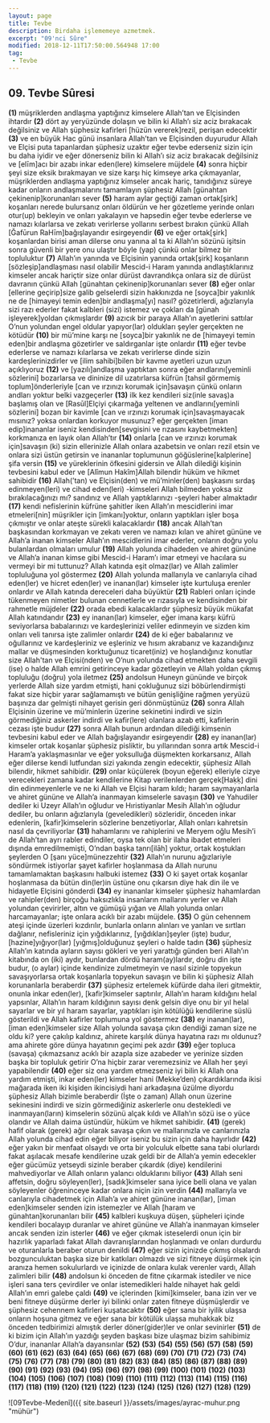 ```yaml
---
layout: page
title: Tevbe
description: Birdaha işlememeye azmetmek.
excerpt: "09'nci Sûre"
modified: 2018-12-11T17:50:00.564948 17:00
tag: 
 - Tevbe
---
```


## 09. Tevbe Sûresi 

**(1)** müşriklerden andlaşma yaptığınız kimselere Allah’tan ve Elçisinden ihtardır
**(2)** dört ay yeryüzünde dolaşın ve bilin ki Allah’ı siz aciz bırakacak değilsiniz ve Allah şüphesiz kafirleri [hüzün vererek]rezil, perişan edecektir
**(3)** ve en büyük Hac günü insanlara Allah’tan ve Elçisinden duyurudur Allah ve Elçisi puta tapanlardan şüphesiz uzaktır eğer tevbe ederseniz sizin için bu daha iyidir ve eğer dönerseniz bilin ki Allah’ı siz aciz bırakacak değilsiniz ve [elīm]acı bir azabı inkar eden(lere) kimselere müjdele
**(4)** sonra hiçbir şeyi size eksik bırakmayan ve size karşı hiç kimseye arka çıkmayanlar, müşriklerden andlaşma yaptığınız kimseler ancak hariç, tanıdığınız süreye kadar onların andlaşmalarını tamamlayın şüphesiz Allah [günahtan çekinenip]korunanları sever
**(5)** haram aylar geçtiği zaman ortak[şirk] koşanları nerede bulursanız onları öldürün ve her gözetleme yerinde onları otur(up) bekleyin ve onları yakalayın ve hapsedin eğer tevbe ederlerse ve namazı kılarlarsa ve zekatı verirlerse yollarını serbest bırakın çünkü Allah [Ğafūrun RaHīm]bağışlayandır esirgeyendir
**(6)** ve eğer ortak[şirk] koşanlardan birisi aman dilerse onu yanına al ta ki Allah’ın sözünü işitsin sonra güvenli bir yere onu ulaştır böyle (yap) çünkü onlar bilmez bir topluluktur
**(7)** Allah’ın yanında ve Elçisinin yanında ortak[şirk] koşanların [sözleşip]andlaşması nasıl olabilir Mescid-i Haram yanında andlaştıklarınız kimseler ancak hariçtir size onlar dürüst davrandıkça onlara siz de dürüst davranın çünkü Allah [günahtan çekinenip]korunanları sever
**(8)** eğer onlar [ellerine geçirip]size galib gelselerdi sizin hakkınızda ne [soyca]bir yakınlık ne de [himayeyi temin eden]bir andlaşma[yı] nasıl? gözetirlerdi, ağızlarıyla sizi razı ederler fakat kalbleri (sizi) istemez ve çokları da [günah işleyerek]yoldan çıkmışlardır
**(9)** azıcık bir paraya Allah’ın ayetlerini sattılar O’nun yolundan engel oldular yapıyor(lar) oldukları şeyler gerçekten ne kötüdür
**(10)** bir mü’mine karşı ne [soyca]bir yakınlık ne de [himayeyi temin eden]bir andlaşma gözetirler ve saldırganlar işte onlardır
**(11)** eğer tevbe ederlerse ve namazı kılarlarsa ve zekatı verirlerse dinde sizin kardeşlerinizdirler ve [ilim sahibi]bilen bir kavme ayetleri uzun uzun açıklıyoruz
**(12)** ve [yazılı]andlaşma yaptıktan sonra eğer andlarını[yeminli sözlerini] bozarlarsa ve dininize dil uzatırlarsa küfrün [tahsil görmemiş toplum]önderleriyle [can ve ırzınızı korumak için]savaşın çünkü onların andları yoktur belki vazgeçerler
**(13)** ilk kez kendileri siz(inle savaş)a başlamış olan ve [Rasūl]Elçiyi çıkarmağa yeltenen ve andlarını[yeminli sözlerini] bozan bir kavimle [can ve ırzınızı korumak için]savaşmayacak mısınız? yoksa onlardan korkuyor musunuz? eğer gerçekten [iman edip]inananlar iseniz kendisinden[sevgisini ve rızasını kaybetmekten] korkmanıza en layık olan Allah’tır 
**(14)** onlarla [can ve ırzınızı korumak için]savaşın (ki) sizin ellerinizle Allah onlara azabetsin ve onları rezil etsin ve onlara sizi üstün getirsin ve inananlar toplumunun göğüslerine[kalplerine] şifa versin
**(15)** ve yüreklerinin öfkesini gidersin ve Allah dilediği kişinin tevbesini kabul eder ve [Alîmun Hakîm]Allah bilendir hüküm ve hikmet sahibidir
**(16)** Allah(’tan) ve Elçisin(den) ve mü’minler(den) başkasını sırdaş edinmeyen(leri) ve cihad eden(leri) -kimseleri Allah bilmeden yoksa siz bırakılacağınızı mı? sandınız ve Allah yaptıklarınızı -şeyleri haber almaktadır
**(17)** kendi nefislerinin küfrüne şahitler iken Allah’ın mescidlerini imar etmeleri[nin] müşrikler için [imkanı]yoktur, onların yaptıkları işler boşa çıkmıştır ve onlar ateşte sürekli kalacaklardır
**(18)** ancak Allah’tan başkasından korkmayan ve zekatı veren ve namazı kılan ve ahiret gününe ve Allah’a inanan kimseler Allah’ın mescidlerini imar ederler, onların doğru yolu bulanlardan olmaları umulur
**(19)** Allah yolunda cihadeden ve ahiret gününe ve Allah’a inanan kimse gibi Mescid-i Haram’ı imar etmeyi ve hacılara su vermeyi bir mi tuttunuz? Allah katında eşit olmaz(lar) ve Allah zalimler topluluğuna yol göstermez
**(20)** Allah yolunda mallarıyla ve canlarıyla cihad eden(ler) ve hicret eden(ler) ve inanan(lar) kimseler işte kurtuluşa erenler onlardır ve Allah katında dereceleri daha büyüktür 
**(21)** Rableri onları içinde tükenmeyen nimetler bulunan cennetlerle ve rızasıyla ve kendisinden bir rahmetle müjdeler
**(22)** orada ebedi kalacaklardır şüphesiz büyük mükafat Allah katındandır
**(23)** ey inanan(lar) kimseler, eğer imana karşı küfrü seviyorlarsa babalarınızı ve kardeşlerinizi veliler edinmeyin ve sizden kim onları veli tanırsa işte zalimler onlardır
**(24)** de ki eğer babalarınız ve oğullarınız ve kardeşleriniz ve eşleriniz ve hısım akrabanız ve kazandığınız mallar ve düşmesinden korktuğunuz ticaret(iniz) ve hoşlandığınız konutlar size Allah'tan ve Elçisi(nden) ve O’nun yolunda cihad etmekten daha sevgili (ise) o halde Allah emrini getirinceye kadar gözetleyin ve Allah yoldan çıkmış topluluğu (doğru) yola iletmez
**(25)** andolsun Huneyn gününde ve birçok yerlerde Allah size yardım etmişti, hani çokluğunuz sizi böbürlendirmişti fakat size hiçbir yarar sağlamamıştı ve bütün genişliğine rağmen yeryüzü başınıza dar gelmişti nihayet gerisin geri dönmüştünüz
**(26)** sonra Allah Elçisinin üzerine ve mü’minlerin üzerine sekinetini indirdi ve sizin görmediğiniz askerler indirdi ve kafir(lere) olanlara azab etti, kafirlerin cezası işte budur
**(27)** sonra Allah bunun ardından dilediği kimsenin tevbesini kabul eder ve Allah bağışlayandır esirgeyendir
**(28)** ey inanan(lar) kimseler ortak koşanlar şüphesiz pisliktir, bu yıllarından sonra artık Mescid-i Haram’a yaklaşmasınlar ve eğer yoksulluğa düşmekten korkarsanız,  Allah eğer dilerse kendi lutfundan  sizi yakında zengin edecektir, şüphesiz Allah bilendir, hikmet sahibidir.
**(29)** onlar küçülerek (boyun eğerek) elleriyle cizye verecekleri zamana kadar kendilerine Kitap verilenlerden gerçek[Haḳḳ] dini din edinmeyenlerle ve ne ki Allah ve Elçisi haram kıldı; haram saymayanlarla ve ahiret gününe ve Allah’a inanmayan kimselerle savaşın 
**(30)** ve Yahudiler dediler ki Uzeyr Allah’ın oğludur ve Hıristiyanlar Mesih Allah’ın oğludur dediler, bu onların ağızlarıyla (geveledikleri) sözleridir, önceden inkar edenlerin, [kafir]kimselerin sözlerine benzetiyorlar, Allah onları kahretsin nasıl da çevriliyorlar
**(31)** hahamlarını ve rahiplerini ve Meryem oğlu Mesih’i de Allah’tan ayrı rabler edindiler, oysa tek olan bir ilaha ibadet etmeleri dışında emredilmemişti, O’ndan başka tanrı[ilāh] yoktur, ortak koştukları şeylerden O [şanı yüce]münezzehtir 
**(32)** Allah’ın nurunu ağızlariyle söndürmek istiyorlar şayet kafirler hoşlanmasa da Allah nurunu tamamlamaktan başkasını halbuki istemez
**(33)** O ki şayet ortak koşanlar hoşlanmasa da bütün din(ler)in  üstüne onu çıkarsın diye hak din ile ve hidayetle Elçisini gönderdi
**(34)** ey inananlar kimseler şüphesiz hahamlardan ve rahipler(den) birçoğu haksızlıkla insanların mallarını yerler ve Allah yolundan çevirirler, altın ve gümüşü yığan ve Allah yolunda onları harcamayanlar; işte onlara acıklı bir azabı müjdele.
**(35)** O gün cehennem ateşi içinde üzerleri kızdırılır, bunlarla onların alınları ve yanları ve sırtları dağlanır, nefisleriniz için yığdıklarınız, [yığdıkları]şeyler (işte) budur, [hazine]yığıyor(lar) [yığmış]olduğunuz şeyleri o halde tadın
**(36)** şüphesiz Allah’ın katında ayların sayısı gökleri ve yeri yarattığı günden beri Allah’ın kitabında on (iki) aydır, bunlardan dördü haram(ay)lardır, doğru din işte budur, (o aylar) içinde kendinize zulmetmeyin ve nasıl sizinle topyekun savaşıyorlarsa ortak koşanlarla topyekun savaşın ve bilin ki şüphesiz Allah korunanlarla beraberdir
**(37)** şüphesiz ertelemek küfürde daha ileri gitmektir, onunla inkar eden(ler), [kafir]kimseler saptırılır, Allah’ın haram kıldığını helal yapsınlar, Allah’ın haram kıldığının sayısı denk gelsin diye onu bir yıl helal sayarlar ve bir yıl haram sayarlar, yaptıkları işin kötülüğü kendilerine süslü gösterildi ve Allah kafirler toplumuna yol göstermez
**(38)** ey inanan(lar), [iman eden]kimseler size Allah yolunda savaşa çıkın dendiği zaman size ne oldu ki? yere çakılıp kaldınız, ahirete karşılık dünya hayatına razı mı oldunuz? ama ahirete göre dünya hayatının geçimi pek azdır
**(39)** eğer topluca (savaşa) çıkmazsanız acıklı bir azapla size azabeder ve yerinize sizden başka bir topluluk getirir O’na hiçbir zarar veremezsiniz ve Allah her şeyi yapabilendir
**(40)** eğer siz ona yardım etmezseniz iyi bilin ki Allah ona yardım etmişti, inkar eden(ler) kimseler hani (Mekke’den) çıkardıklarında ikisi mağarada iken iki kişiden ikincisiydi hani arkadaşına üzülme diyordu şüphesiz Allah bizimle beraberdir (İşte o zaman) Allah onun üzerine sekinesini indirdi ve sizin görmediğiniz askerlerle onu destekledi ve inanmayan(ların) kimselerin sözünü alçak kıldı ve Allah’ın sözü ise o yüce olandır ve Allah daima üstündür, hüküm ve hikmet sahibidir.
**(41)** (gerek) hafif olarak (gerek) ağır olarak savaşa çıkın ve mallarınızla ve canlarınızla Allah yolunda cihad edin eğer biliyor iseniz bu sizin için daha hayırlıdır
**(42)** eğer yakın bir menfaat olsaydı ve orta bir yolculuk elbette sana tabi olurlardı fakat aşılacak mesafe kendilerine uzak geldi bir de Allah’a yemin edecekler eğer gücümüz yetseydi sizinle beraber çıkardık (diye) kendilerini mahvediyorlar ve Allah onların yalancı olduklarını biliyor
**(43)** Allah seni affetsin, doğru söyleyen(ler), [sadık]kimseler sana iyice belli olana ve yalan söyleyenler öğreninceye kadar onlara niçin izin verdin 
**(44)** mallarıyla ve canlarıyla cihadetmek için Allah’a ve ahiret gününe inanan(lar), [iman eden]kimseler senden izin istemezler ve Allah [haram ve günahtan]korunanları bilir
**(45)** kalbleri kuşkuya düşen, şüpheleri içinde kendileri bocalayıp duranlar ve ahiret gününe ve Allah’a inanmayan kimseler ancak senden izin isterler
**(46)** ve eğer çıkmak isteselerdi onun için bir hazırlık yaparladı fakat Allah davranışlarından hoşlanmadı ve onları durdurdu ve oturanlarla beraber oturun denildi
**(47)** eğer sizin içinizde çıkmış olsalardı bozgunculuktan başka size bir katkıları olmazdı ve sizi fitneye düşürmek için aranıza hemen sokulurlardı ve içinizde de onlara kulak verenler vardı, Allah zalimleri bilir
**(48)** andolsun ki önceden de fitne çıkarmak istediler ve nice işleri sana ters çevirdiler ve onlar istemedikleri halde nihayet hak geldi Allah’ın emri galebe çaldı 
**(49)** ve içlerinden [kimi]kimseler, bana izin ver ve beni fitneye düşürme derler iyi bilinki onlar zaten fitneye düşmüşlerdir ve şüphesiz cehennem kafirleri kuşatacaktır
**(50)** eğer sana bir iyilik ulaşsa onların hoşuna gitmez ve eğer sana bir kötülük ulaşsa muhakkak biz önceden tedbirimizi almıştık derler döner(gider)ler ve onlar sevinirler
**(51)** de ki bizim için Allah’ın yazdığı şeyden başkası bize ulaşmaz bizim sahibimiz O’dur, inananlar Allah’a dayansınlar
**(52)** 
**(53)** 
**(54)** 
**(55)** 
**(56)** 
**(57)** 
**(58)** 
**(59)** 
**(60)** 
**(61)** 
**(62)** 
**(63)** 
**(64)** 
**(65)** 
**(66)** 
**(67)** 
**(68)** 
**(69)** 
**(70)** 
**(71)** 
**(72)** 
**(73)** 
**(74)** 
**(75)** 
**(76)** 
**(77)** 
**(78)** 
**(79)** 
**(80)** 
**(81)** 
**(82)** 
**(83)** 
**(84)** 
**(85)** 
**(86)** 
**(87)**
**(88)** 
**(89)** 
**(90)** 
**(91)**
**(92)** 
**(93)** 
**(94)** 
**(95)** 
**(96)** 
**(97)** 
**(98)** 
**(99)** 
**(100)** 
**(101)** 
**(102)** 
**(103)** 
**(104)** 
**(105)** 
**(106)** 
**(107)** 
**(108)** 
**(109)** 
**(110)** 
**(111)** 
**(112)** 
**(113)** 
**(114)** 
**(115)** 
**(116)** 
**(117)** 
**(118)** 
**(119)** 
**(120)** 
**(121)** 
**(122)** 
**(123)** 
**(124)** 
**(125)** 
**(126)** 
**(127)** 
**(128)** 
**(129)** 

![09Tevbe-Medenî]({{ site.baseurl }}/assets/images/ayrac-muhur.png "mühür")
